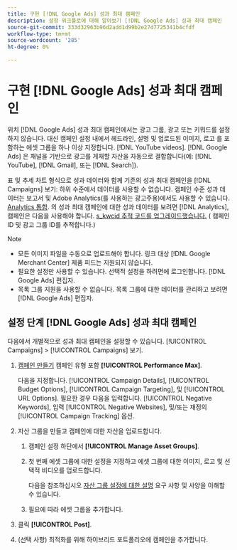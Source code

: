 ```yaml
---
title: 구현 [!DNL Google Ads] 성과 최대 캠페인
description: 설정 워크플로에 대해 알아보기 [!DNL Google Ads] 성과 최대 캠페인
source-git-commit: 333d32963b96d2add1d99b2e27d7725341b4cfdf
workflow-type: tm+mt
source-wordcount: '285'
ht-degree: 0%

---
```


# 구현 [!DNL Google Ads] 성과 최대 캠페인

위치 [!DNL Google Ads] 성과 최대 캠페인에서는 광고 그룹, 광고 또는 키워드를 설정하지 않습니다. 대신 캠페인 설정 내에서 헤드라인, 설명 및 업로드된 이미지, 로고 를 포함하는 에셋 그룹을 하나 이상 지정합니다. [!DNL YouTube videos]. [!DNL Google Ads] 은 채널을 기반으로 광고를 게재할 자산을 자동으로 결합합니다(예: [!DNL YouTube], [!DNL Gmail], 또는 [!DNL Search]).

표 및 추세 차트 형식으로 성과 데이터와 함께 기존의 성과 최대 캠페인을 [!DNL Campaigns] 보기: 하위 수준에서 데이터를 사용할 수 없습니다. 캠페인 수준 성과 데이터는 보고서 및 Adobe Analytics(를 사용하는 광고주용)에서도 사용할 수 있습니다. [Analytics 통합](/help/integrations/analytics/overview.md). 의 성과 최대 캠페인에 대한 성과 데이터를 보려면 [!DNL Analytics], 캠페인은 다음을 사용해야 합니다. [s_kwcid 추적 코드를 업그레이드했습니다.](/help/search-social-commerce/tracking/skwcid-tracking-parameter.md) ( 캠페인 ID 및 광고 그룹 ID를 추적합니다.)

>[!NOTE]
>
>* 모든 이미지 파일을 수동으로 업로드해야 합니다. 링크 대상 [!DNL Google Merchant Center] 제품 피드는 지원되지 않습니다.
>* 필요한 설정만 사용할 수 있습니다. 선택적 설정을 하려면에 로그인합니다. [!DNL Google Ads] 편집자.
>* 목록 그룹 지원을 사용할 수 없습니다. 목록 그룹에 대한 데이터를 관리하고 보려면 [!DNL Google Ads] 편집자.


## 설정 단계 [!DNL Google Ads] 성과 최대 캠페인

다음에서 개별적으로 성과 최대 캠페인을 설정할 수 있습니다. [!UICONTROL Campaigns] > [!UICONTROL Campaigns] 보기.

1. [캠페인 만들기](/help/search-social-commerce/campaign-management/campaigns/campaign-manage.md) 캠페인 유형 포함 **[!UICONTROL Performance Max]**.

   다음을 지정합니다. [!UICONTROL Campaign Details], [!UICONTROL Budget Options], [!UICONTROL Campaign Targeting], 및 [!UICONTROL URL Options]. 필요한 경우 다음을 입력합니다. [!UICONTROL Negative Keywords], 입력 [!UICONTROL Negative Websites], 및/또는 재정의 [!UICONTROL Campaign Tracking] 옵션.

1. 자산 그룹을 만들고 캠페인에 대한 자산을 업로드합니다.

   1. 캠페인 설정 하단에서 **[!UICONTROL Manage Asset Groups]**.

   1. 첫 번째 에셋 그룹에 대한 설정을 지정하고 에셋 그룹에 대한 이미지, 로고 및 선택적 비디오를 업로드합니다.

      다음을 참조하십시오 [자산 그룹 설정에 대한 설명](/help/search-social-commerce/campaign-management/campaigns/campaign-settings-google.md) 요구 사항 및 사양을 이해할 수 있습니다.

   1. 필요에 따라 에셋 그룹을 추가합니다.

1. 클릭 **[!UICONTROL Post]**.

1. (선택 사항) 최적화를 위해 하이브리드 포트폴리오에 캠페인을 추가합니다.
